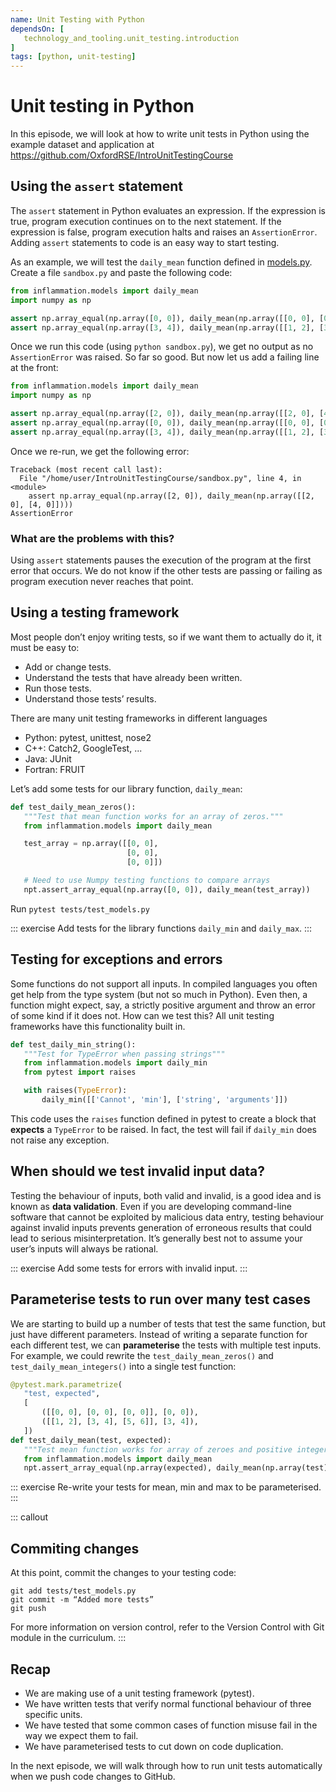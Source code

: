 ```yaml
---
name: Unit Testing with Python
dependsOn: [
   technology_and_tooling.unit_testing.introduction
]
tags: [python, unit-testing]
---
```


# Unit testing in Python

In this episode, we will look at how to write unit tests in Python using the
example dataset and application at
<https://github.com/OxfordRSE/IntroUnitTestingCourse>

## Using the `assert` statement

The `assert` statement in Python evaluates an expression. If the expression is
true, program execution continues on to the next statement. If the expression is
false, program execution halts and raises an `AssertionError`. Adding `assert`
statements to code is an easy way to start testing.

As an example, we will test the `daily_mean` function defined in
[models.py](https://github.com/OxfordRSE/IntroUnitTestingCourse/blob/main/inflammation/models.py).
Create a file `sandbox.py` and paste the following code:

```python
from inflammation.models import daily_mean
import numpy as np

assert np.array_equal(np.array([0, 0]), daily_mean(np.array([[0, 0], [0, 0]])))
assert np.array_equal(np.array([3, 4]), daily_mean(np.array([[1, 2], [3, 4], [5, 6]])))
```

Once we run this code (using `python sandbox.py`), we get no output as no
`AssertionError` was raised. So far so good. But now let us add a failing line at
the front:

```python
from inflammation.models import daily_mean
import numpy as np

assert np.array_equal(np.array([2, 0]), daily_mean(np.array([[2, 0], [4, 0]])))
assert np.array_equal(np.array([0, 0]), daily_mean(np.array([[0, 0], [0, 0]])))
assert np.array_equal(np.array([3, 4]), daily_mean(np.array([[1, 2], [3, 4], [5, 6]])))
```

Once we re-run, we get the following error:

```shell
Traceback (most recent call last):
  File "/home/user/IntroUnitTestingCourse/sandbox.py", line 4, in <module>
    assert np.array_equal(np.array([2, 0]), daily_mean(np.array([[2, 0], [4, 0]])))
AssertionError
```

### What are the problems with this?

Using `assert` statements pauses the execution of the program at the first error
that occurs. We do not know if the other tests are passing or failing as program
execution never reaches that point.

## Using a testing framework

Most people don’t enjoy writing tests, so if we want them to actually do it, it must be easy to:

* Add or change tests.
* Understand the tests that have already been written.
* Run those tests.
* Understand those tests’ results.

There are many unit testing frameworks in different languages

* Python: pytest, unittest, nose2
* C++: Catch2, GoogleTest, ...
* Java: JUnit
* Fortran: FRUIT

Let’s add some tests for our library function, `daily_mean`:

```python
def test_daily_mean_zeros():
   """Test that mean function works for an array of zeros."""
   from inflammation.models import daily_mean

   test_array = np.array([[0, 0],
                          [0, 0],
                          [0, 0]])

   # Need to use Numpy testing functions to compare arrays
   npt.assert_array_equal(np.array([0, 0]), daily_mean(test_array))
```

Run `pytest tests/test_models.py`

::: exercise
Add tests for the library functions `daily_min` and `daily_max`.
:::

## Testing for exceptions and errors

Some functions do not support all inputs. In compiled languages you often get
help from the type system (but not so much in Python). Even then, a function
might expect, say, a strictly positive argument and throw an error of some kind
if it does not. How can we test this? All unit testing frameworks have this
functionality built in.

```python
def test_daily_min_string():
   """Test for TypeError when passing strings"""
   from inflammation.models import daily_min
   from pytest import raises

   with raises(TypeError):
       daily_min([['Cannot', 'min'], ['string', 'arguments']])
```

This code uses the `raises` function defined in pytest to create a block that
**expects** a `TypeError` to be raised. In fact, the test will fail if
`daily_min` does not raise any exception.

## When should we test invalid input data?

Testing the behaviour of inputs, both valid and invalid, is a good idea and is
known as **data validation**. Even if you are developing command-line software
that cannot be exploited by malicious data entry, testing behaviour against
invalid inputs prevents generation of erroneous results that could lead to
serious misinterpretation. It’s generally best not to assume your user’s inputs
will always be rational.

::: exercise
Add some tests for errors with invalid input.
:::

## Parameterise tests to run over many test cases

We are starting to build up a number of tests that test the same function, but
just have different parameters. Instead of writing a separate function for each
different test, we can **parameterise** the tests with multiple test inputs. For
example, we could rewrite the `test_daily_mean_zeros()` and
`test_daily_mean_integers()` into a single test function:

```python
@pytest.mark.parametrize(
   "test, expected",
   [
       ([[0, 0], [0, 0], [0, 0]], [0, 0]),
       ([[1, 2], [3, 4], [5, 6]], [3, 4]),
   ])
def test_daily_mean(test, expected):
   """Test mean function works for array of zeroes and positive integers."""
   from inflammation.models import daily_mean
   npt.assert_array_equal(np.array(expected), daily_mean(np.array(test)))
```

::: exercise
Re-write your tests for mean, min and max to be parameterised.
:::

::: callout

## Commiting changes

At this point, commit the changes to your testing code:

```shell
git add tests/test_models.py
git commit -m “Added more tests”
git push
```

For more information on version control, refer to the Version Control with Git
module in the curriculum.
:::

## Recap

* We are making use of a unit testing framework (pytest).
* We have written tests that verify normal functional behaviour of three specific units.
* We have tested that some common cases of function misuse fail in the way we expect them to fail.
* We have parameterised tests to cut down on code duplication.

In the next episode, we will walk through how to run unit tests automatically
when we push code changes to GitHub.

